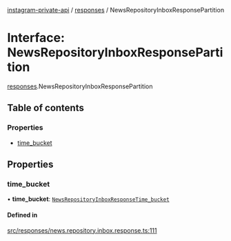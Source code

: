 [instagram-private-api](../../README.md) / [responses](../../modules/responses.md) / NewsRepositoryInboxResponsePartition

# Interface: NewsRepositoryInboxResponsePartition

[responses](../../modules/responses.md).NewsRepositoryInboxResponsePartition

## Table of contents

### Properties

- [time\_bucket](NewsRepositoryInboxResponsePartition.md#time_bucket)

## Properties

### time\_bucket

• **time\_bucket**: [`NewsRepositoryInboxResponseTime_bucket`](NewsRepositoryInboxResponseTime_bucket.md)

#### Defined in

[src/responses/news.repository.inbox.response.ts:111](https://github.com/Nerixyz/instagram-private-api/blob/b3351b9/src/responses/news.repository.inbox.response.ts#L111)
